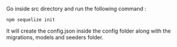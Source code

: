 Go inside src directory and run the following command :
```
npm sequelize init
```
It will create the config.json inside the config folder along with the migrations, models and seeders folder.